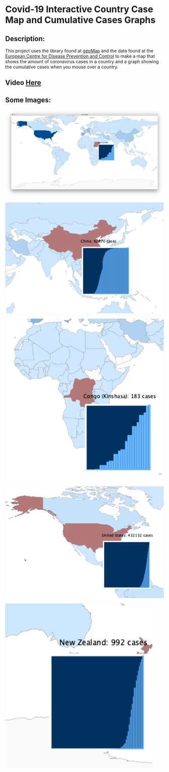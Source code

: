 # Covid-19 Interactive Country Case Map and Cumulative Cases Graphs

## Description:

This project uses the library found at [geoMap](https://www.gicentre.net/geomap) and the data found at the [European Centre for Disease Prevention and Control](https://ourworldindata.org/coronavirus-source-data) to make a map that shows the amount of coronavirus cases in a country and a graph showing the cumulative cases when you mouse over a country.

## Video [Here](https://youtu.be/jKFioZ_PGDY)

## Some Images:

![](IMG1.png)

![](IMG2.png)

![](IMG3.png)

![](IMG4.png)

![](IMG5.png)

